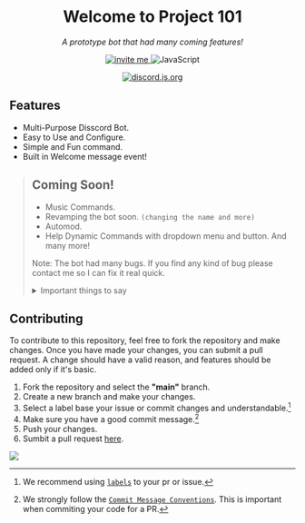 <h1 align="center">Welcome to Project 101 </h1> 
<p align="center"><i>A prototype bot that had many coming features!</i></p>

<div align="center">
    <a href="https://discord.com/api/oauth2/authorize?client_id=978560159565623346&permissions=2198821400566&scope=bot%20applications.commands">
        <img alt="invite me" src="https://img.shields.io/badge/Invite me: karni assistant%234433-5865F2.svg?style=flat&logo=Discord&logoColor=white"></img>
    </a> 
    <img alt="JavaScript" src="https://img.shields.io/badge/JavaScript-F7DF1E.svg?style=flat&logo=JavaScript&logoColor=black"></img>
    <p>
        <a href="https://discord.js.org/#/">
            <img alt="discord.js.org" src="https://discord.js.org/static/logo.svg"></img>
        </a>
    </p>
</div>

## Features
- Multi-Purpose Disscord Bot.
- Easy to Use and Configure.
- Simple and Fun command.
- Built in Welcome message event!

> ## Coming Soon!
> - Music Commands.
> - Revamping the bot soon. `(changing the name and more)`
> - Automod.
> - Help Dynamic Commands with dropdown menu and button.
> And many more!
> 
> Note: The bot had many bugs. If you find any kind of bug please contact me so I can fix it real quick.
> 
> <details>
> 
> <summary>Important things to say</summary>
> 
> #### Notice:
> 
> This bot is open source but it will never be template bot where everyone can use it like other open source bot.
> But if you like to help then feel free to contribute this repo.
> 
> </details>

## Contributing
To contribute to this repository, feel free to fork the repository and make changes. Once you have made your changes, you can submit a pull request. 
A change should have a valid reason, and features should be added only if it's basic.

1. Fork the repository and select the **"main"** branch.
2. Create a new branch and make your changes.
3. Select a label base your issue or commit changes and understandable.[^lbl]
4. Make sure you have a good commit message.[^commit]
5. Push your changes.
6. Sumbit a pull request [here][pr].

<img src="https://img.shields.io/badge/Contact me: migzchi%239897-5865F2.svg?style=for-the-badge&logo=Discord&logoColor=white"></img>

<!-- Reference-->

[^lbl]: We recommend using [`labels`] to your pr or issue.
[^commit]: We strongly follow the [`Commit Message Conventions`]. This is important when commiting your code for a PR.

[`labels`]: https://github.com/Shadow-1223/project-101/labels
[`commit message conventions`]: https://conventionalcommits.org/en/v1.0.0/
[pr]: https://github.com/Shadow-1223/project-101/pulls
